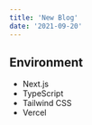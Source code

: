 ```yaml
---
title: 'New Blog'
date: '2021-09-20'
---
```


## Environment

- Next.js
- TypeScript
- Tailwind CSS
- Vercel
